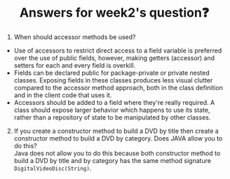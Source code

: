 <h1 align="center"> Answers for week2's question❓</h1>

1. When should accessor methods be used?  
- Use of accessors to restrict direct access to a field variable is preferred over the use of public fields, however, making getters (accessor) and setters for each and every field is overkill.  
- Fields can be declared public for package-private or private nested classes. Exposing fields in these classes produces less visual clutter compared to the accessor method approach, both in the class definition and in the client code that uses it.
- Accessors should be added to a field where they're really required. A class should expose larger behavior which happens to use its state, rather than a repository of state to be manipulated by other classes.

2. If you create a constructor method to build a DVD by title then create a constructor method to build a DVD by category. Does JAVA allow you to do this?  
Java does not allow you to do this because both constructor method to build a DVD by title and by category has the same method signature <code>DigitalVideoDisc(String)</code>.